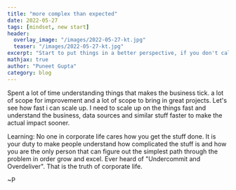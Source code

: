 ```yaml
---
title: "more complex than expected"
date: 2022-05-27
tags: [mindset, new start]
header:
  overlay_image: "/images/2022-05-27-kt.jpg"
  teaser: "/images/2022-05-27-kt.jpg"
excerpt: "Start to put things in a better perspective, if you don't call them hard, people will think they are easy to do"
mathjax: true
author: "Puneet Gupta"
category: blog
---
```


Spent a lot of time understanding things that makes the business tick. a lot of scope for improvement and a lot of scope to bring in great projects. Let's see how fast i can scale up. I need to scale up on the things fast and understand the business, data sources and similar stuff faster to make the actual impact sooner.


Learning: No one in corporate life cares how you get the stuff done. It is your duty to make people understand how complicated the stuff is and how you are the only person that can figure out the simplest path through the problem in order grow and excel. Ever heard of "Undercommit and Overdeliver". That is the truth of corporate life.

~P
